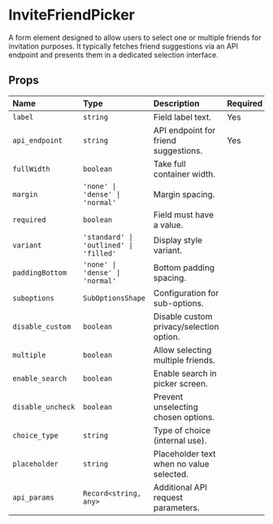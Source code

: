 # InviteFriendPicker

A form element designed to allow users to select one or multiple friends for invitation purposes. It typically fetches friend suggestions via an API endpoint and presents them in a dedicated selection interface.

## Props

| Name | Type | Description | Required | Default |
| :-- | :-- | :-- | :-- | :-- |
| `label` | `string` | Field label text. | Yes | `''` |
| `api_endpoint` | `string` | API endpoint for friend suggestions. | Yes | `''` |
| `fullWidth` | `boolean` | Take full container width. |  | `false` |
| `margin` | `'none' \| 'dense' \| 'normal'` | Margin spacing. |  | `'normal'` |
| `required` | `boolean` | Field must have a value. |  | `false` |
| `variant` | `'standard' \| 'outlined' \| 'filled'` | Display style variant. |  | `'standard'` |
| `paddingBottom` | `'none' \| 'dense' \| 'normal'` | Bottom padding spacing. |  | `'normal'` |
| `suboptions` | `SubOptionsShape` | Configuration for sub-options. |  | `undefined` |
| `disable_custom` | `boolean` | Disable custom privacy/selection option. |  | `false` |
| `multiple` | `boolean` | Allow selecting multiple friends. |  | `false` |
| `enable_search` | `boolean` | Enable search in picker screen. |  | `false` |
| `disable_uncheck` | `boolean` | Prevent unselecting chosen options. |  | `false` |
| `choice_type` | `string` | Type of choice (internal use). |  | `''` |
| `placeholder` | `string` | Placeholder text when no value selected. |  | `''` |
| `api_params` | `Record<string, any>` | Additional API request parameters. |  | `{ q: ':q' }` |